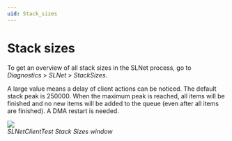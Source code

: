 ```yaml
---
uid: Stack_sizes
---
```


# Stack sizes

To get an overview of all stack sizes in the SLNet process, go to *Diagnostics* > *SLNet* > *StackSizes*.

A large value means a delay of client actions can be noticed. The default stack peak is 250000. When the maximum peak is reached, all items will be finished and no new items will be added to the queue (even after all items are finished). A DMA restart is needed.

![](~/develop/images/StackSizes.png)<br>
*SLNetClientTest Stack Sizes window*
